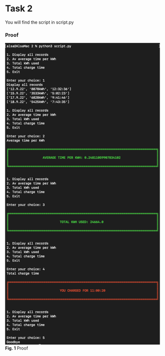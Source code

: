 # Task 2
You will find the script in script.py

### Proof
![](../../Images/task2-proof.png)
 **Fig. 1** Proof
